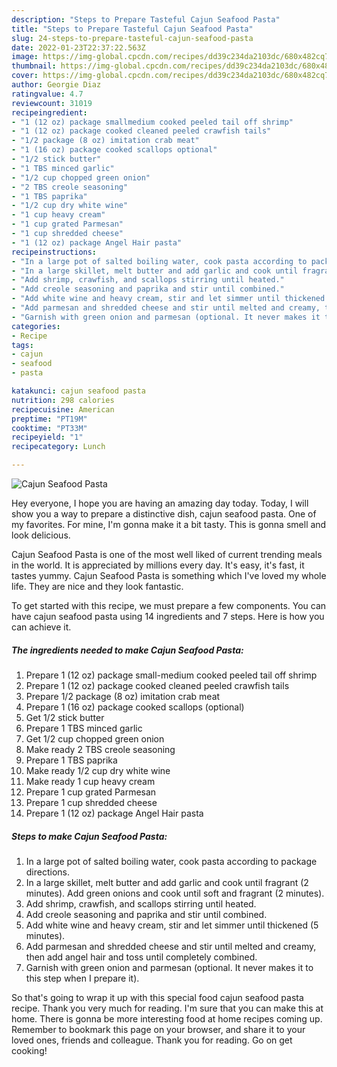 ```yaml
---
description: "Steps to Prepare Tasteful Cajun Seafood Pasta"
title: "Steps to Prepare Tasteful Cajun Seafood Pasta"
slug: 24-steps-to-prepare-tasteful-cajun-seafood-pasta
date: 2022-01-23T22:37:22.563Z
image: https://img-global.cpcdn.com/recipes/dd39c234da2103dc/680x482cq70/cajun-seafood-pasta-recipe-main-photo.jpg
thumbnail: https://img-global.cpcdn.com/recipes/dd39c234da2103dc/680x482cq70/cajun-seafood-pasta-recipe-main-photo.jpg
cover: https://img-global.cpcdn.com/recipes/dd39c234da2103dc/680x482cq70/cajun-seafood-pasta-recipe-main-photo.jpg
author: Georgie Diaz
ratingvalue: 4.7
reviewcount: 31019
recipeingredient:
- "1 (12 oz) package smallmedium cooked peeled tail off shrimp"
- "1 (12 oz) package cooked cleaned peeled crawfish tails"
- "1/2 package (8 oz) imitation crab meat"
- "1 (16 oz) package cooked scallops optional"
- "1/2 stick butter"
- "1 TBS minced garlic"
- "1/2 cup chopped green onion"
- "2 TBS creole seasoning"
- "1 TBS paprika"
- "1/2 cup dry white wine"
- "1 cup heavy cream"
- "1 cup grated Parmesan"
- "1 cup shredded cheese"
- "1 (12 oz) package Angel Hair pasta"
recipeinstructions:
- "In a large pot of salted boiling water, cook pasta according to package directions."
- "In a large skillet, melt butter and add garlic and cook until fragrant (2 minutes). Add green onions and cook until soft and fragrant (2 minutes)."
- "Add shrimp, crawfish, and scallops stirring until heated."
- "Add creole seasoning and paprika and stir until combined."
- "Add white wine and heavy cream, stir and let simmer until thickened (5 minutes)."
- "Add parmesan and shredded cheese and stir until melted and creamy, then add angel hair and toss until completely combined."
- "Garnish with green onion and parmesan (optional. It never makes it to this step when I prepare it)."
categories:
- Recipe
tags:
- cajun
- seafood
- pasta

katakunci: cajun seafood pasta 
nutrition: 298 calories
recipecuisine: American
preptime: "PT19M"
cooktime: "PT33M"
recipeyield: "1"
recipecategory: Lunch

---
```



![Cajun Seafood Pasta](https://img-global.cpcdn.com/recipes/dd39c234da2103dc/680x482cq70/cajun-seafood-pasta-recipe-main-photo.jpg)

Hey everyone, I hope you are having an amazing day today. Today, I will show you a way to prepare a distinctive dish, cajun seafood pasta. One of my favorites. For mine, I'm gonna make it a bit tasty. This is gonna smell and look delicious.



Cajun Seafood Pasta is one of the most well liked of current trending meals in the world. It is appreciated by millions every day. It's easy, it's fast, it tastes yummy. Cajun Seafood Pasta is something which I've loved my whole life. They are nice and they look fantastic.


To get started with this recipe, we must prepare a few components. You can have cajun seafood pasta using 14 ingredients and 7 steps. Here is how you can achieve it.

<!--inarticleads1-->

##### The ingredients needed to make Cajun Seafood Pasta:

1. Prepare 1 (12 oz) package small-medium cooked peeled tail off shrimp
1. Prepare 1 (12 oz) package cooked cleaned peeled crawfish tails
1. Prepare 1/2 package (8 oz) imitation crab meat
1. Prepare 1 (16 oz) package cooked scallops (optional)
1. Get 1/2 stick butter
1. Prepare 1 TBS minced garlic
1. Get 1/2 cup chopped green onion
1. Make ready 2 TBS creole seasoning
1. Prepare 1 TBS paprika
1. Make ready 1/2 cup dry white wine
1. Make ready 1 cup heavy cream
1. Prepare 1 cup grated Parmesan
1. Prepare 1 cup shredded cheese
1. Prepare 1 (12 oz) package Angel Hair pasta




<!--inarticleads2-->

##### Steps to make Cajun Seafood Pasta:

1. In a large pot of salted boiling water, cook pasta according to package directions.
1. In a large skillet, melt butter and add garlic and cook until fragrant (2 minutes). Add green onions and cook until soft and fragrant (2 minutes).
1. Add shrimp, crawfish, and scallops stirring until heated.
1. Add creole seasoning and paprika and stir until combined.
1. Add white wine and heavy cream, stir and let simmer until thickened (5 minutes).
1. Add parmesan and shredded cheese and stir until melted and creamy, then add angel hair and toss until completely combined.
1. Garnish with green onion and parmesan (optional. It never makes it to this step when I prepare it).




So that's going to wrap it up with this special food cajun seafood pasta recipe. Thank you very much for reading. I'm sure that you can make this at home. There is gonna be more interesting food at home recipes coming up. Remember to bookmark this page on your browser, and share it to your loved ones, friends and colleague. Thank you for reading. Go on get cooking!
